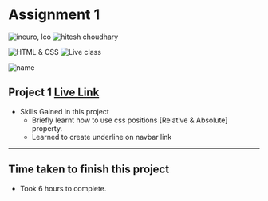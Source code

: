 # Assignment 1

![ineuro, lco](https://img.shields.io/badge/iNeuron-LCO-green)
![hitesh choudhary](https://img.shields.io/badge/Hitesh--Choudhary-Full--stack--JS--bootcamp-red)

![HTML & CSS](https://img.shields.io/badge/HTML-CSS-orange)
![Live class](https://img.shields.io/badge/LIVE--CLASS-PROJECT--1-lightgrey)

![name](https://img.shields.io/badge/Kaushal--Mehta-MCA--last--year-lightgrey)

## Project 1 [Live Link](https://live-proj-1.netlify.app/)

-   Skills Gained in this project
    -   Briefly learnt how to use css positions [Relative & Absolute] property.
    -   Learned to create underline on navbar link 

---

## Time taken to finish this project

-  Took 6 hours to complete.

